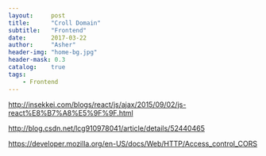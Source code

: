 ```yaml
---
layout:     post
title:      "Croll Domain"
subtitle:   "Frontend"
date:       2017-03-22
author:     "Asher"
header-img: "home-bg.jpg"
header-mask: 0.3
catalog:    true
tags:
    - Frontend
---
```


http://insekkei.com/blogs/react/js/ajax/2015/09/02/js-react%E8%B7%A8%E5%9F%9F.html

http://blog.csdn.net/lcg910978041/article/details/52440465

https://developer.mozilla.org/en-US/docs/Web/HTTP/Access_control_CORS
